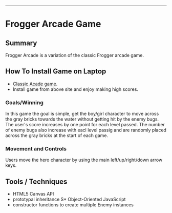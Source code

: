 ----------------------------------
# Frogger Arcade Game


## Summary

Frogger Arcade is a variation of the classic Frogger arcade game.

## How To Install Game on Laptop
* [Classic Acade game](https://github.com/arshhh/front_end).
* Install game from above site and enjoy making high scores.

### Goals/Winning

In this game the goal is simple, get the boy/girl character to move across the gray bricks towards the water without getting hit by the enemy bugs. The user's score increases by one point for each level passed. The number of enemy bugs also increase with eacl level passig and are randomly placed across the gray bricks at the start of each game.

### Movement and Controls

Users move the hero character by using the main left/up/right/down arrow keys.

## Tools / Techniques

* HTML5 Canvas API
* prototypal inheritance
S* Object-Oriented JavaScript
* constructor functions to create multiple Enemy instances

